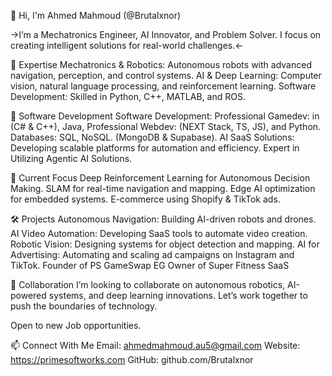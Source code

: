 👋 Hi, I'm Ahmed Mahmoud (@Brutalxnor)

->I’m a Mechatronics Engineer, AI Innovator, and Problem Solver. I focus on creating intelligent solutions for real-world challenges.<-

🚀 Expertise
Mechatronics & Robotics: Autonomous robots with advanced navigation, perception, and control systems.
AI & Deep Learning: Computer vision, natural language processing, and reinforcement learning.
Software Development: Skilled in Python, C++, MATLAB, and ROS.

🌟 Software Development
Software Development: Professional Gamedev: in (C# & C++), Java, Professional Webdev: (NEXT Stack, TS, JS), and Python.
Databases: SQL, NoSQL. (MongoDB & Supabase).
AI SaaS Solutions: Developing scalable platforms for automation and efficiency.
Expert in Utilizing Agentic AI Solutions.

🌱 Current Focus
Deep Reinforcement Learning for Autonomous Decision Making.
SLAM for real-time navigation and mapping.
Edge AI optimization for embedded systems.
E-commerce using Shopify & TikTok ads.



🛠️ Projects
Autonomous Navigation: Building AI-driven robots and drones.
AI Video Automation: Developing SaaS tools to automate video creation.
Robotic Vision: Designing systems for object detection and mapping.
AI for Advertising: Automating and scaling ad campaigns on Instagram and TikTok.
Founder of PS GameSwap EG
Owner of Super Fitness SaaS


🤝 Collaboration
I’m looking to collaborate on autonomous robotics, AI-powered systems, and deep learning innovations. Let’s work together to push the boundaries of technology.

Open to new Job opportunities.

📫 Connect With Me
Email: ahmedmahmoud.au5@gmail.com
Website: https://primesoftworks.com
GitHub: github.com/Brutalxnor
